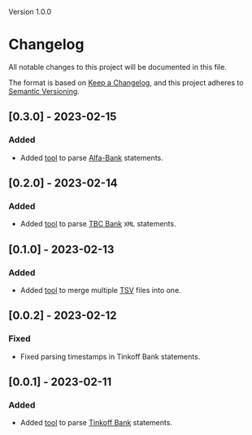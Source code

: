 Version 1.0.0
# Changelog

All notable changes to this project will be documented in this file.

The format is based on [Keep a Changelog](https://keepachangelog.com/en/1.0.0/),
and this project adheres to [Semantic Versioning](https://semver.org/spec/v2.0.0.html).

## [0.3.0] - 2023-02-15

### Added

- Added [tool](bin/parse-alfa.js) to parse [Alfa-Bank](https://alfabank.ru/) statements.

## [0.2.0] - 2023-02-14

### Added

- Added [tool](bin/parse-tbc.js) to parse [TBC Bank](https://www.tbcbank.ge/) `XML` statements.

## [0.1.0] - 2023-02-13

### Added

- Added [tool](bin/merge-tsv.js) to merge multiple [TSV](https://en.wikipedia.org/wiki/Tab-separated_values) files into one.

## [0.0.2] - 2023-02-12

### Fixed

- Fixed parsing timestamps in Tinkoff Bank statements.

## [0.0.1] - 2023-02-11

### Added

- Added [tool](bin/parse-tinkoff.js) to parse [Tinkoff Bank](https://www.tinkoff.ru/) statements.
